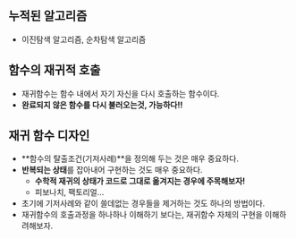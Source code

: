 ## 누적된 알고리즘
   - 이진탐색 알고리즘, 순차탐색 알고리즘

## 함수의 재귀적 호출
  - 재귀함수는 함수 내에서 자기 자신을 다시 호출하는 함수이다.
  - **완료되지 않은 함수를 다시 불러오는것, 가능하다!!**

## 재귀 함수 디자인
  - **함수의 탈출조건(기저사례)**을 정의해 두는 것은 매우 중요하다.
  - **반복되는 상태**를 잡아내어 구현하는 것도 매우 중요하다.
    - **수학적 재귀의 상태가 코드로 그대로 옮겨지는 경우에 주목해보자!**
    - 피보나치, 팩토리얼...
  - 초기에 기저사례와 같이 쓸데없는 경우들을 제거하는 것도 하나의 방법이다.
  - 재귀함수의 호출과정을 하나하나 이해하기 보다는, 재귀함수 자체의 구현을 이해하려해보자.